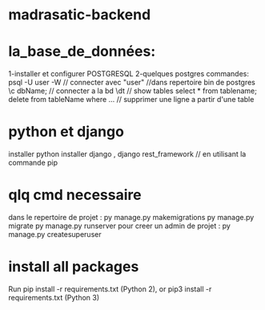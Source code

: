 # madrasatic-backend
# la_base_de_données:
   1-installer et configurer POSTGRESQL
   2-quelques postgres commandes:
       psql -U user -W   // connecter avec "user"   //dans repertoire bin de postgres
       \c dbName; // connecter a la bd
       \dt  // show tables
       select * from tablename;
       delete from tableName where ... // supprimer une ligne a partir d'une table
# python et django 
 installer python 
 installer django , django rest_framework   // en utilisant la commande pip 
 # qlq cmd necessaire
   dans le repertoire de projet : 
   py manage.py makemigrations
   py manage.py migrate
   py manage.py runserver
   pour creer un admin de projet : py manage.py createsuperuser
   
# install all packages 
Run pip install -r requirements.txt (Python 2), or pip3 install -r requirements.txt (Python 3)
